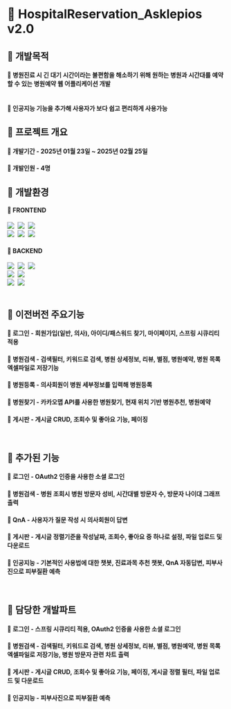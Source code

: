 # :hospital: HospitalReservation_Asklepios v2.0
## :pushpin: 개발목적
####  :small_blue_diamond: 병원진료 시 긴 대기 시간이라는 불편함을 해소하기 위해 원하는 병원과 시간대를 예약할 수 있는 병원예약 웹 어플리케이션 개발<br><br>
####  :small_blue_diamond: 인공지능 기능을 추가해 사용자가 보다 쉽고 편리하게 사용가능


## :pushpin: 프로젝트 개요
####  :small_blue_diamond: 개발기간 -  2025년 01월 23일 ~ 2025년 02월 25일
#### :small_blue_diamond: 개발인원 - 4명


## :pushpin: 개발환경
####  :small_blue_diamond: FRONTEND
<div>
  <img src="https://img.shields.io/badge/html5-%23E34F26.svg?style=for-the-badge&logo=html5&logoColor=white" />&nbsp
  <img src="https://img.shields.io/badge/css3-%231572B6.svg?style=for-the-badge&logo=css3&logoColor=white" />&nbsp
  <img src="https://img.shields.io/badge/javascript-%23323330.svg?style=for-the-badge&logo=javascript&logoColor=%23F7DF1E" />&nbsp
   <br>
  <img src="https://img.shields.io/badge/tailwindcss-%2338B2AC.svg?style=for-the-badge&logo=tailwind-css&logoColor=white"/>&nbsp
  <img src="https://img.shields.io/badge/Thymeleaf-%23005C0F.svg?style=for-the-badge&logo=Thymeleaf&logoColor=white"/>&nbsp
  <img src="https://img.shields.io/badge/jquery-%230769AD.svg?style=for-the-badge&logo=jquery&logoColor=white"/>&nbsp
</div>
  
#### :small_blue_diamond: BACKEND
<div>
 <img src="https://img.shields.io/badge/java-%23ED8B00.svg?style=for-the-badge&logo=openjdk&logoColor=white">&nbsp
  <img src="https://img.shields.io/badge/python-3670A0?style=for-the-badge&logo=python&logoColor=ffdd54"/>&nbsp
  <img src="https://img.shields.io/badge/spring-%236DB33F.svg?style=for-the-badge&logo=spring&logoColor=white"/>&nbsp
  <br>
  <img src="https://img.shields.io/badge/Oracle-F80000?style=for-the-badge&logo=oracle&logoColor=white"/>&nbsp
  <img src="https://img.shields.io/badge/MariaDB-003545?style=for-the-badge&logo=mariadb&logoColor=white"/>&nbsp
  <br>
  <img src="https://img.shields.io/badge/Visual%20Studio%20Code-0078d7.svg?style=for-the-badge&logo=visual-studio-code&logoColor=white"/>&nbsp
  <img src="https://img.shields.io/badge/intellij-000000.svg?style=for-the-badge&logo=intellijidea&logoColor=white"/>&nbsp
  <br><br>
</div>

 ## :pushpin: 이전버전 주요기능

 ####  :small_blue_diamond: 로그인 - 회원가입(일반, 의사), 아이디/패스워드 찾기, 마이페이지, 스프링 시큐리티 적용  <br>
 ####  :small_blue_diamond: 병원검색 - 검색필터, 키워드로 검색, 병원 상세정보, 리뷰, 별점, 병원예약, 병원 목록 엑셀파일로 저장기능 <br>
 ####  :small_blue_diamond: 병원등록 - 의사회원이 병원 세부정보를 입력해 병원등록 <br>
 ####  :small_blue_diamond: 병원찾기 - 카카오맵 API를 사용한 병원찾기, 현재 위치 기반 병원추천, 병원예약 <br>
 ####  :small_blue_diamond: 게시판 - 게시글 CRUD, 조회수 및 좋아요 기능, 페이징 <br><br><br>

## :pushpin: 추가된 기능
####  :small_blue_diamond: 로그인 - OAuth2 인증을 사용한 소셜 로그인
####  :small_blue_diamond: 병원검색 - 병원 조회시 병원 방문자 성비, 시간대별 방문자 수, 방문자 나이대 그래프 출력
####  :small_blue_diamond: QnA - 사용자가 질문 작성 시 의사회원이 답변
####  :small_blue_diamond: 게시판 - 게시글 정렬기준을 작성날짜, 조회수, 좋아요 중 하나로 설정, 파일 업로드 및 다운로드 
####  :small_blue_diamond: 인공지능 - 기본적인 사용법에 대한 챗봇, 진료과목 추천 챗봇, QnA 자동답변, 피부사진으로 피부질환 예측 <br><br><br>

## :pushpin: 담당한 개발파트
####  :small_blue_diamond: 로그인 - 스프링 시큐리티 적용, OAuth2 인증을 사용한 소셜 로그인 <br>
####  :small_blue_diamond: 병원검색 - 검색필터, 키워드로 검색, 병원 상세정보, 리뷰, 별점, 병원예약, 병원 목록 엑셀파일로 저장기능, 병원 방문자 관련 차트 출력  <br>
####  :small_blue_diamond: 게시판 - 게시글 CRUD, 조회수 및 좋아요 기능, 페이징, 게시글 정렬 필터, 파일 업로드 및 다운로드
####  :small_blue_diamond: 인공지능 - 피부사진으로 피부질환 예측<br>
